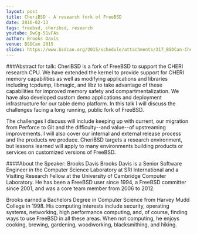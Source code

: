 ```yaml
---
layout: post
title: CheriBSD - A research fork of FreeBSD
date: 2016-02-13
tags: freebsd, cheribsd, research
youtube: DwCg-51vFAs
author: Brooks Davis
venue: BSDCan 2015
slides: https://www.bsdcan.org/2015/schedule/attachments/317_BSDCan-CheriBSD.pdf
---
```


###Abstract for talk:
CheriBSD is a fork of FreeBSD to support the CHERI research CPU. We have extended the kernel to provide support for CHERI memory capabilities as well as modifying applications and libraries including tcpdump, libmagic, and libz to take advantage of these capabilities for improved memory safety and compartmentalization. We have also developed custom demo applications and deployment infrastructure for our table demo platform. In this talk I will discuss the challenges facing a long running, public fork of FreeBSD.

The challenges I discuss will include keeping up with current, our migration from Perforce to Git and the difficulty--and value--of upstreaming improvements. I will also cover our internal and external release process and the products we produce. CheriBSD targets a research environment, but lessons learned will apply to many environments building products or services on customized versions of FreeBSD.

####About the Speaker: Brooks Davis
Brooks Davis is a Senior Software Engineer in the Computer Science Laboratory at SRI International and a Visiting Research Fellow at the University of Cambridge Computer Laboratory. He has been a FreeBSD user since 1994, a FreeBSD committer since 2001, and was a core team member from 2006 to 2012.

Brooks earned a Bachelors Degree in Computer Science from Harvey Mudd College in 1998. His computing interests include security, operating systems, networking, high performance computing, and, of course, finding ways to use FreeBSD in all these areas. When not computing, he enjoys cooking, brewing, gardening, woodworking, blacksmithing, and hiking.

